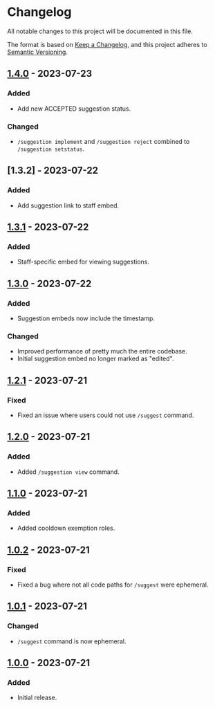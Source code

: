# Changelog

All notable changes to this project will be documented in this file.

The format is based on [Keep a Changelog](https://keepachangelog.com/en/1.0.0/),
and this project adheres to [Semantic Versioning](https://semver.org/spec/v2.0.0.html).

## [1.4.0] - 2023-07-23

### Added

- Add new ACCEPTED suggestion status.

### Changed

- `/suggestion implement` and `/suggestion reject` combined to `/suggestion setstatus`.

## [1.3.2] - 2023-07-22

### Added

- Add suggestion link to staff embed.

## [1.3.1] - 2023-07-22

### Added

- Staff-specific embed for viewing suggestions.

## [1.3.0] - 2023-07-22

### Added

- Suggestion embeds now include the timestamp.

### Changed

- Improved performance of pretty much the entire codebase.
- Initial suggestion embed no longer marked as "edited".

## [1.2.1] - 2023-07-21

### Fixed

- Fixed an issue where users could not use `/suggest` command.

## [1.2.0] - 2023-07-21

### Added

- Added `/suggestion view` command.

## [1.1.0] - 2023-07-21

### Added

- Added cooldown exemption roles.

## [1.0.2] - 2023-07-21

### Fixed

- Fixed a bug where not all code paths for `/suggest` were ephemeral.

## [1.0.1] - 2023-07-21

### Changed

- `/suggest` command is now ephemeral.

## [1.0.0] - 2023-07-21

### Added

- Initial release.

[1.4.0]: https://github.com/BrackeysBot/SuggestionBot/releases/tag/v1.4.0
[1.3.1]: https://github.com/BrackeysBot/SuggestionBot/releases/tag/v1.3.1
[1.3.0]: https://github.com/BrackeysBot/SuggestionBot/releases/tag/v1.3.0
[1.2.1]: https://github.com/BrackeysBot/SuggestionBot/releases/tag/v1.2.1
[1.2.0]: https://github.com/BrackeysBot/SuggestionBot/releases/tag/v1.2.0
[1.1.0]: https://github.com/BrackeysBot/SuggestionBot/releases/tag/v1.1.0
[1.0.2]: https://github.com/BrackeysBot/SuggestionBot/releases/tag/v1.0.2
[1.0.1]: https://github.com/BrackeysBot/SuggestionBot/releases/tag/v1.0.1
[1.0.0]: https://github.com/BrackeysBot/SuggestionBot/releases/tag/v1.0.0
